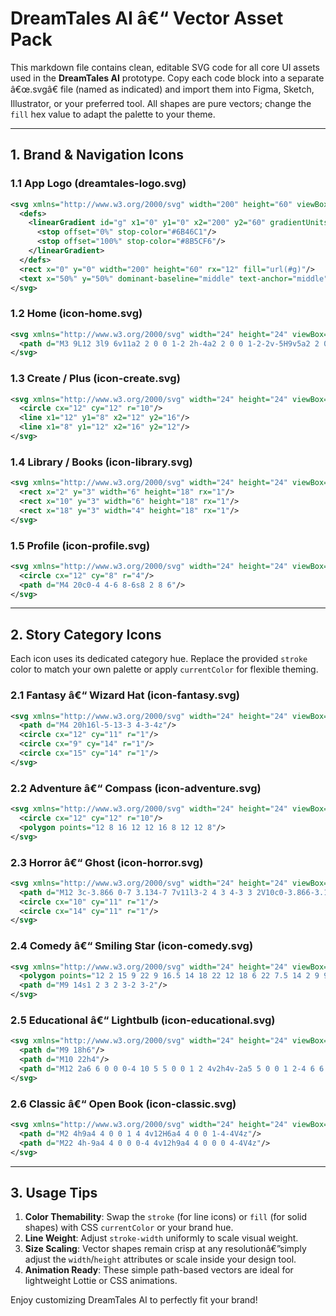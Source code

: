# DreamTales AI â€“ Vector Asset Pack

This markdown file contains clean, editable SVG code for all core UI assets used in the **DreamTales AI** prototype. Copy each code block into a separate â€œ.svgâ€ file (named as indicated) and import them into Figma, Sketch, Illustrator, or your preferred tool. All shapes are pure vectors; change the `fill` hex value to adapt the palette to your theme.

---

## 1. Brand & Navigation Icons

### 1.1 App Logo (dreamtales-logo.svg)
```svg
<svg xmlns="http://www.w3.org/2000/svg" width="200" height="60" viewBox="0 0 200 60" fill="none">
  <defs>
    <linearGradient id="g" x1="0" y1="0" x2="200" y2="60" gradientUnits="userSpaceOnUse">
      <stop offset="0%" stop-color="#6B46C1"/>
      <stop offset="100%" stop-color="#8B5CF6"/>
    </linearGradient>
  </defs>
  <rect x="0" y="0" width="200" height="60" rx="12" fill="url(#g)"/>
  <text x="50%" y="50%" dominant-baseline="middle" text-anchor="middle" font-family="'Fredoka One', sans-serif" font-size="28" fill="#FFFFFF">DreamTales</text>
</svg>
```

### 1.2 Home (icon-home.svg)
```svg
<svg xmlns="http://www.w3.org/2000/svg" width="24" height="24" viewBox="0 0 24 24" fill="none" stroke="#6B46C1" stroke-width="2" stroke-linecap="round" stroke-linejoin="round">
  <path d="M3 9L12 3l9 6v11a2 2 0 0 1-2 2h-4a2 2 0 0 1-2-2v-5H9v5a2 2 0 0 1-2 2H3z"/>
</svg>
```

### 1.3 Create / Plus (icon-create.svg)
```svg
<svg xmlns="http://www.w3.org/2000/svg" width="24" height="24" viewBox="0 0 24 24" fill="none" stroke="#6B46C1" stroke-width="2" stroke-linecap="round" stroke-linejoin="round">
  <circle cx="12" cy="12" r="10"/>
  <line x1="12" y1="8" x2="12" y2="16"/>
  <line x1="8" y1="12" x2="16" y2="12"/>
</svg>
```

### 1.4 Library / Books (icon-library.svg)
```svg
<svg xmlns="http://www.w3.org/2000/svg" width="24" height="24" viewBox="0 0 24 24" fill="none" stroke="#6B46C1" stroke-width="2" stroke-linecap="round" stroke-linejoin="round">
  <rect x="2" y="3" width="6" height="18" rx="1"/>
  <rect x="10" y="3" width="6" height="18" rx="1"/>
  <rect x="18" y="3" width="4" height="18" rx="1"/>
</svg>
```

### 1.5 Profile (icon-profile.svg)
```svg
<svg xmlns="http://www.w3.org/2000/svg" width="24" height="24" viewBox="0 0 24 24" fill="none" stroke="#6B46C1" stroke-width="2" stroke-linecap="round" stroke-linejoin="round">
  <circle cx="12" cy="8" r="4"/>
  <path d="M4 20c0-4 4-6 8-6s8 2 8 6"/>
</svg>
```

---

## 2. Story Category Icons
Each icon uses its dedicated category hue. Replace the provided `stroke` color to match your own palette or apply `currentColor` for flexible theming.

### 2.1 Fantasy â€“ Wizard Hat (icon-fantasy.svg)
```svg
<svg xmlns="http://www.w3.org/2000/svg" width="24" height="24" viewBox="0 0 24 24" fill="none" stroke="#EC4899" stroke-width="2" stroke-linecap="round" stroke-linejoin="round">
  <path d="M4 20h16l-5-13-3 4-3-4z"/>
  <circle cx="12" cy="11" r="1"/>
  <circle cx="9" cy="14" r="1"/>
  <circle cx="15" cy="14" r="1"/>
</svg>
```

### 2.2 Adventure â€“ Compass (icon-adventure.svg)
```svg
<svg xmlns="http://www.w3.org/2000/svg" width="24" height="24" viewBox="0 0 24 24" fill="none" stroke="#10B981" stroke-width="2" stroke-linecap="round" stroke-linejoin="round">
  <circle cx="12" cy="12" r="10"/>
  <polygon points="12 8 16 12 12 16 8 12 12 8"/>
</svg>
```

### 2.3 Horror â€“ Ghost (icon-horror.svg)
```svg
<svg xmlns="http://www.w3.org/2000/svg" width="24" height="24" viewBox="0 0 24 24" fill="none" stroke="#EF4444" stroke-width="2" stroke-linecap="round" stroke-linejoin="round">
  <path d="M12 3c-3.866 0-7 3.134-7 7v11l3-2 4 3 4-3 3 2V10c0-3.866-3.134-7-7-7z"/>
  <circle cx="10" cy="11" r="1"/>
  <circle cx="14" cy="11" r="1"/>
</svg>
```

### 2.4 Comedy â€“ Smiling Star (icon-comedy.svg)
```svg
<svg xmlns="http://www.w3.org/2000/svg" width="24" height="24" viewBox="0 0 24 24" fill="none" stroke="#F97316" stroke-width="2" stroke-linecap="round" stroke-linejoin="round">
  <polygon points="12 2 15 9 22 9 16.5 14 18 22 12 18 6 22 7.5 14 2 9 9 9 12 2"/>
  <path d="M9 14s1 2 3 2 3-2 3-2"/>
</svg>
```

### 2.5 Educational â€“ Lightbulb (icon-educational.svg)
```svg
<svg xmlns="http://www.w3.org/2000/svg" width="24" height="24" viewBox="0 0 24 24" fill="none" stroke="#8B5CF6" stroke-width="2" stroke-linecap="round" stroke-linejoin="round">
  <path d="M9 18h6"/>
  <path d="M10 22h4"/>
  <path d="M12 2a6 6 0 0 0-4 10 5 5 0 0 1 2 4v2h4v-2a5 5 0 0 1 2-4 6 6 0 0 0-4-10z"/>
</svg>
```

### 2.6 Classic â€“ Open Book (icon-classic.svg)
```svg
<svg xmlns="http://www.w3.org/2000/svg" width="24" height="24" viewBox="0 0 24 24" fill="none" stroke="#6366F1" stroke-width="2" stroke-linecap="round" stroke-linejoin="round">
  <path d="M2 4h9a4 4 0 0 1 4 4v12H6a4 4 0 0 1-4-4V4z"/>
  <path d="M22 4h-9a4 4 0 0 0-4 4v12h9a4 4 0 0 0 4-4V4z"/>
</svg>
```

---

## 3. Usage Tips
1. **Color Themability**: Swap the `stroke` (for line icons) or `fill` (for solid shapes) with CSS `currentColor` or your brand hue.
2. **Line Weight**: Adjust `stroke-width` uniformly to scale visual weight.
3. **Size Scaling**: Vector shapes remain crisp at any resolutionâ€”simply adjust the `width`/`height` attributes or scale inside your design tool.
4. **Animation Ready**: These simple path-based vectors are ideal for lightweight Lottie or CSS animations.

Enjoy customizing DreamTales AI to perfectly fit your brand!